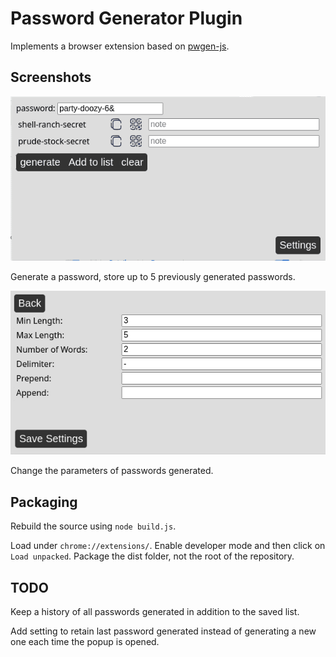 # Password Generator Plugin

Implements a browser extension based on [pwgen-js](https://github.com/RolandWarburton/pwgen-js).

## Screenshots

![Screenshot 1](./assets/screenshot1.png)

Generate a password, store up to 5 previously generated passwords.

![Screenshot 2](./assets/screenshot2.png)

Change the parameters of passwords generated.

## Packaging

Rebuild the source using `node build.js`.

Load under `chrome://extensions/`. Enable developer mode and then click on `Load unpacked`.
Package the dist folder, not the root of the repository.

## TODO

Keep a history of all passwords generated in addition to the saved list.

Add setting to retain last password generated instead of generating a new one each time the popup is opened.
